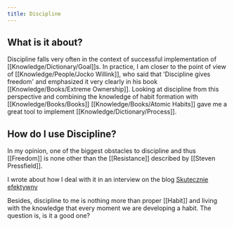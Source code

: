 ```yaml
---
title: Discipline
---
```


## What is it about?
Discipline falls very often in the context of successful implementation of [[Knowledge/Dictionary/Goal]]s. In practice, I am closer to the point of view of [[Knowledge/People/Jocko Willink]], who said that 'Discipline gives freedom' and emphasized it very clearly in his book [[Knowledge/Books/Extreme Ownership]]. Looking at discipline from this perspective and combining the knowledge of habit formation with [[Knowledge/Books/Books]] [[Knowledge/Books/Atomic Habits]] gave me a great tool to implement [[Knowledge/Dictionary/Process]].

## How do I use Discipline?
In my opinion, one of the biggest obstacles to discipline and thus [[Freedom]] is none other than the [[Resistance]] described by [[Steven Pressfield]].

I wrote about how I deal with it in an interview on the blog [Skutecznie efektywny](https://skutecznieefektywny.pl/automatyzacja-adam-overment-gospodarczyk/)

Besides, discipline to me is nothing more than proper [[Habit]] and living with the knowledge that every moment we are developing a habit. The question is, is it a good one?